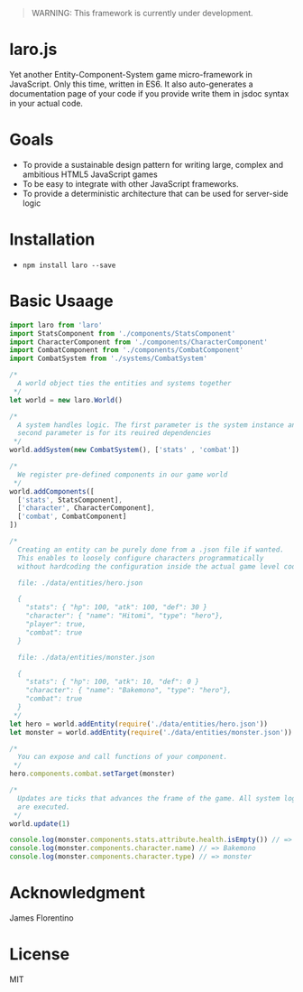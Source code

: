> WARNING: This framework is currently under development.

# laro.js

Yet another Entity-Component-System game micro-framework in JavaScript. Only this time, written in ES6. It also auto-generates a documentation page of your code if you provide
write them in jsdoc syntax in your actual code.

Goals
=====

- To provide a sustainable design pattern for writing large, complex and ambitious HTML5 JavaScript games
- To be easy to integrate with other JavaScript frameworks.
- To provide a deterministic architecture that can be used for server-side logic

Installation
============

- `npm install laro --save`

Basic Usaage
============

```javascript
import laro from 'laro'
import StatsComponent from './components/StatsComponent'
import CharacterComponent from './components/CharacterComponent'
import CombatComponent from './components/CombatComponent'
import CombatSystem from './systems/CombatSystem'

/*
  A world object ties the entities and systems together
 */
let world = new laro.World()

/*
  A system handles logic. The first parameter is the system instance and the
  second parameter is for its reuired dependencies
 */
world.addSystem(new CombatSystem(), ['stats' , 'combat'])

/*
  We register pre-defined components in our game world
 */
world.addComponents([
  ['stats', StatsComponent],
  ['character', CharacterComponent],
  ['combat', CombatComponent]
])

/*
  Creating an entity can be purely done from a .json file if wanted.
  This enables to loosely configure characters programmatically
  without hardcoding the configuration inside the actual game level code.

  file: ./data/entities/hero.json

  {
    "stats": { "hp": 100, "atk": 100, "def": 30 }
    "character": { "name": "Hitomi", "type": "hero"},
    "player": true,
    "combat": true
  }

  file: ./data/entities/monster.json

  {
    "stats": { "hp": 100, "atk": 10, "def": 0 }
    "character": { "name": "Bakemono", "type": "hero"},
    "combat": true
  }
 */
let hero = world.addEntity(require('./data/entities/hero.json'))
let monster = world.addEntity(require('./data/entities/monster.json'))

/*
  You can expose and call functions of your component.
 */
hero.components.combat.setTarget(monster)

/*
  Updates are ticks that advances the frame of the game. All system logic
  are executed.
 */
world.update(1)

console.log(monster.components.stats.attribute.health.isEmpty()) // => true
console.log(monster.components.character.name) // => Bakemono
console.log(monster.components.character.type) // => monster
```

Acknowledgment
==============

James Florentino

License
=======

MIT
